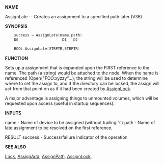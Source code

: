 
**NAME**

AssignLate -- Creates an assignment to a specified path later (V36)

**SYNOPSIS**

```c
    success = AssignLate(name,path)
    D0                    D1   D2

    BOOL AssignLate(STRPTR,STRPTR)

```
**FUNCTION**

Sets up a assignment that is expanded upon the FIRST reference to the
name.  The path (a string) would be attached to the node.  When
the name is referenced (Open(&#034;FOO:xyzzy&#034;...), the string will be used
to determine where to set the assign to, and if the directory can be
locked, the assign will act from that point on as if it had been
created by [AssignLock](AssignLock.md).

A major advantage is assigning things to unmounted volumes, which
will be requested upon access (useful in startup sequences).

**INPUTS**

name - Name of device to be assigned (without trailing ':')
path - Name of late assignment to be resolved on the first reference.

RESULT
success - Success/failure indicator of the operation

**SEE ALSO**

[Lock](Lock.md), [AssignAdd](AssignAdd.md), [AssignPath](AssignPath.md), [AssignLock](AssignLock.md),
